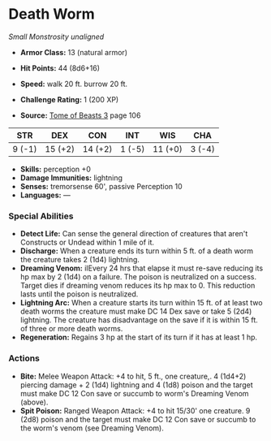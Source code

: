 # Death Worm

*Small* *Monstrosity* *unaligned*

- **Armor Class:** 13 (natural armor)
- **Hit Points:** 44 (8d6+16)
- **Speed:** walk 20 ft. burrow 20 ft.

- **Challenge Rating:** 1 (200 XP)
- **Source:** [Tome of Beasts 3](https://koboldpress.com/kpstore/product/tome-of-beasts-3-for-5th-edition/) page 106

| STR | DEX | CON | INT | WIS | CHA |
| --- | --- | --- | --- | --- | --- |
| 9 (-1) | 15 (+2) | 14 (+2) | 1 (-5) | 11 (+0) | 3 (-4) |

- **Skills:** perception +0
- **Damage Immunities:** lightning
- **Senses:** tremorsense 60', passive Perception 10
- **Languages:** —

### Special Abilities

- **Detect Life:** Can sense the general direction of creatures that aren't Constructs or Undead within 1 mile of it.
- **Discharge:** When a creature ends its turn within 5 ft. of a death worm the creature takes 2 (1d4) lightning.
- **Dreaming Venom:** iIEvery 24 hrs that elapse it must re-save reducing its hp max by 2 (1d4) on a failure. The poison is neutralized on a success. Target dies if dreaming venom reduces its hp max to 0. This reduction lasts until the poison is neutralized.
- **Lightning Arc:** When a creature starts its turn within 15 ft. of at least two death worms the creature must make DC 14 Dex save or take 5 (2d4) lightning. The creature has disadvantage on the save if it is within 15 ft. of three or more death worms.
- **Regeneration:** Regains 3 hp at the start of its turn if it has at least 1 hp.

### Actions

- **Bite:** Melee Weapon Attack: +4 to hit, 5 ft., one creature,. 4 (1d4+2) piercing damage + 2 (1d4) lightning and 4 (1d8) poison and the target must make DC 12 Con save or succumb to worm's Dreaming Venom (above).
- **Spit Poison:** Ranged Weapon Attack: +4 to hit 15/30' one creature. 9 (2d8) poison and the target must make DC 12 Con save or succumb to the worm's venom (see Dreaming Venom).


